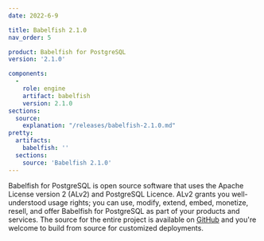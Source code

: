 ```yaml
---
date: 2022-6-9

title: Babelfish 2.1.0
nav_order: 5

product: Babelfish for PostgreSQL
version: '2.1.0'

components:
  -
    role: engine
    artifact: babelfish
    version: 2.1.0
sections:
  source:
    explanation: "/releases/babelfish-2.1.0.md"
pretty:
  artifacts:
    babelfish: ''
  sections:
    source: 'Babelfish 2.1.0'
---
```


Babelfish for PostgreSQL is open source software that uses the Apache License version 2 (ALv2) and PostgreSQL Licence. ALv2 grants you well-understood usage rights; you can use, modify, extend, embed, monetize, resell, and offer Babelfish for PostgreSQL as part of your products and services. The source for the entire project is available on [GitHub](https://github.com/babelfish-for-postgresql) and you're welcome to build from source for customized deployments. 
